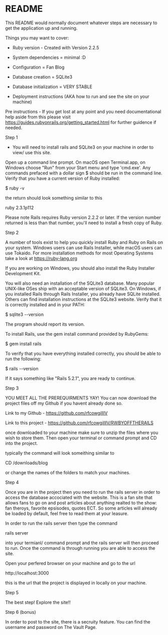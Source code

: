 # README

This README would normally document whatever steps are necessary to get the
application up and running.

Things you may want to cover:

* Ruby version - Created with Version 2.2.5

* System dependencies = minimal :D

* Configuration = Fan Blog

* Database creation = SQLite3

* Database initialization = VERY STABLE

* Deployment instructions (AKA how to run and see the site on your machine)

Pre instructions - If you get lost at any point and you need documentational help aside from this please visit https://guides.rubyonrails.org/getting_started.html for further guidence if needed.

Step 1

* You will need to install rails and SQLite3 on your machine in order to view/ use this site.

Open up a command line prompt. On macOS open Terminal.app, on Windows choose "Run" from your Start menu and type 'cmd.exe'. Any commands prefaced with a dollar sign $ should be run in the command line. Verify that you have a current version of Ruby installed:

$ ruby -v

the return should look something similar to this 

ruby 2.3.1p112

Please note Rails requires Ruby version 2.2.2 or later. If the version number returned is less than that number, you'll need to install a fresh copy of Ruby.

Step 2

A number of tools exist to help you quickly install Ruby and Ruby on Rails on your system. Windows users can use Rails Installer, while macOS users can use Tokaido. For more installation methods for most Operating Systems take a look at https://ruby-lang.org

If you are working on Windows, you should also install the Ruby Installer Development Kit.

You will also need an installation of the SQLite3 database. Many popular UNIX-like OSes ship with an acceptable version of SQLite3. On Windows, if you installed Rails through Rails Installer, you already have SQLite installed. Others can find installation instructions at the SQLite3 website. Verify that it is correctly installed and in your PATH:

$ sqlite3 --version

The program should report its version.

To install Rails, use the gem install command provided by RubyGems:

$ gem install rails

To verify that you have everything installed correctly, you should be able to run the following:

$ rails --version

If it says something like "Rails 5.2.1", you are ready to continue.


Step 3

YOU MEET ALL THE PREREQUIRMENTS YAY! You can now download the project files off my Github if you havent already done so.

Link to my Github - https://github.com/rfcowgillIV

Link to this project - https://github.com/rfcowgillIV/RWBYOFFTHERAILS 

once downloaded to your machine make sure to unzip the files where you wish to store them. Then open your terminal or command prompt and CD into the project.

typically the command will look someithing similar to 

CD /downloads/blog

or change the names of the folders to match your machines.


Step 4

Once you are in the project then you need to run the rails server in order to access the database accociated with the website.
This is a fan site that allows fans to go on and post articles about anything realted to the show: fan theroys, favorite epsisodes, quotes ECT. So some articles will already be loaded by default, feel free to read them at your leasure.

In order to run the rails server then type the command 

rails server 

into your termianl/ command prompt and the rails server will then proceed to run. Once the command is through running you are able to access the site.

Open your perfered browser on your machine and go to the url

http://localhost:3000

this is the url that the project is displayed in locally on your machine.

Step 5

The best step! Explore the site!!


Step 6 (bonus)

In order to post to the site, there is a secruity feature. You can find the username and password on The Vault Page.




